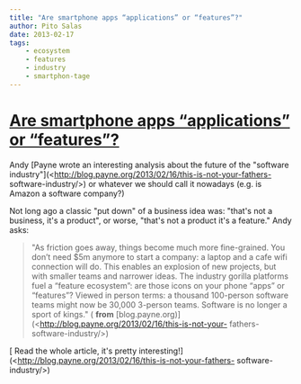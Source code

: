 ```yaml
---
title: "Are smartphone apps “applications” or “features”?"
author: Pito Salas
date: 2013-02-17
tags:
    - ecosystem
    - features
    - industry
    - smartphon-tage
---
```

# [Are smartphone apps “applications” or “features”?](None)




Andy [Payne wrote an interesting analysis about the future of the "software
industry"](<http://blog.payne.org/2013/02/16/this-is-not-your-fathers-
software-industry/>) or whatever we should call it nowadays (e.g. is Amazon a
software company?)

Not long ago a classic "put down" of a business idea was: "that's not a
business, it's a product", or worse, "that's not a product it's a feature."
Andy asks:

> "As friction goes away, things become much more fine-grained. You don’t need
> $5m anymore to start a company: a laptop and a cafe wifi connection will do.
> This enables an explosion of new projects, but with smaller teams and
> narrower ideas. The industry gorilla platforms fuel a “feature ecosystem”:
> are those icons on your phone “apps” or “features”? Viewed in person terms:
> a thousand 100-person software teams might now be 30,000 3-person teams.
> Software is no longer a sport of kings." ( **from**
> [blog.payne.org)](<http://blog.payne.org/2013/02/16/this-is-not-your-
> fathers-software-industry/>)

[ Read the whole article, it's pretty
interesting!](<http://blog.payne.org/2013/02/16/this-is-not-your-fathers-
software-industry/>)


